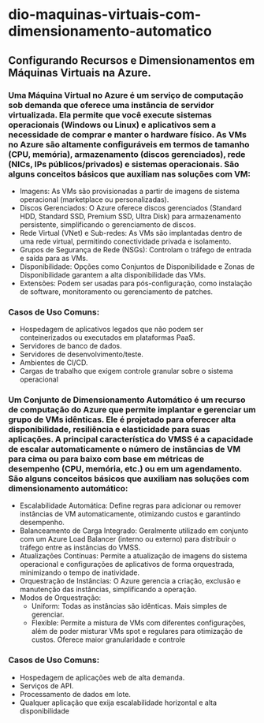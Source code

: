 # dio-maquinas-virtuais-com-dimensionamento-automatico
## Configurando Recursos e Dimensionamentos em Máquinas Virtuais na Azure.
### Uma Máquina Virtual no Azure é um serviço de computação sob demanda que oferece uma instância de servidor virtualizada. Ela permite que você execute sistemas operacionais (Windows ou Linux) e aplicativos sem a necessidade de comprar e manter o hardware físico. As VMs no Azure são altamente configuráveis em termos de tamanho (CPU, memória), armazenamento (discos gerenciados), rede (NICs, IPs públicos/privados) e sistemas operacionais. São alguns conceitos básicos que auxiliam nas soluções com VM:
- Imagens: As VMs são provisionadas a partir de imagens de sistema operacional (marketplace ou personalizadas).
- Discos Gerenciados: O Azure oferece discos gerenciados (Standard HDD, Standard SSD, Premium SSD, Ultra Disk) para armazenamento persistente, simplificando o gerenciamento de discos.
- Rede Virtual (VNet) e Sub-redes: As VMs são implantadas dentro de uma rede virtual, permitindo conectividade privada e isolamento.
- Grupos de Segurança de Rede (NSGs): Controlam o tráfego de entrada e saída para as VMs.
- Disponibilidade: Opções como Conjuntos de Disponibilidade e Zonas de Disponibilidade garantem a alta disponibilidade das VMs.
- Extensões: Podem ser usadas para pós-configuração, como instalação de software, monitoramento ou gerenciamento de patches.
### Casos de Uso Comuns:
- Hospedagem de aplicativos legados que não podem ser conteinerizados ou executados em plataformas PaaS.
- Servidores de banco de dados.
- Servidores de desenvolvimento/teste.
- Ambientes de CI/CD.
- Cargas de trabalho que exigem controle granular sobre o sistema operacional
### Um Conjunto de Dimensionamento Automático é um recurso de computação do Azure que permite implantar e gerenciar um grupo de VMs idênticas. Ele é projetado para oferecer alta disponibilidade, resiliência e elasticidade para suas aplicações. A principal característica do VMSS é a capacidade de escalar automaticamente o número de instâncias de VM para cima ou para baixo com base em métricas de desempenho (CPU, memória, etc.) ou em um agendamento. São alguns conceitos básicos que auxiliam nas soluções com dimensionamento automático:
- Escalabilidade Automática: Define regras para adicionar ou remover instâncias de VM automaticamente, otimizando custos e garantindo desempenho.
- Balanceamento de Carga Integrado: Geralmente utilizado em conjunto com um Azure Load Balancer (interno ou externo) para distribuir o tráfego entre as instâncias do VMSS.
- Atualizações Contínuas: Permite a atualização de imagens do sistema operacional e configurações de aplicativos de forma orquestrada, minimizando o tempo de inatividade.
- Orquestração de Instâncias: O Azure gerencia a criação, exclusão e manutenção das instâncias, simplificando a operação.
- Modos de Orquestração:
  - Uniform: Todas as instâncias são idênticas. Mais simples de gerenciar.
  - Flexible: Permite a mistura de VMs com diferentes configurações, além de poder misturar VMs spot e regulares para otimização de custos. Oferece maior granularidade e controle
### Casos de Uso Comuns:
- Hospedagem de aplicações web de alta demanda.
- Serviços de API.
- Processamento de dados em lote.
- Qualquer aplicação que exija escalabilidade horizontal e alta disponibilidade


